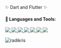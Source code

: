 <!--[![trophy](https://github-profile-trophy.vercel.app/?username=quantme&theme=onedark)](https://github.com/ryo-ma/github-profile-trophy)-->

✨ Dart and Flutter ✨

#### 🚀 Languages and Tools:

<p align="left"> 
    <!--<a href="https://www.java.com" target="_blank"> <img src="https://img.icons8.com/color/48/000000/java-coffee-cup-logo.png"/> </a>-->
    <a href="https://dart.dev" target="_blank"> <img src="https://img.icons8.com/color/48/000000/dart.png"/> </a>
  <a href="https://flutter.dev" target="_blank"> <img src="https://img.icons8.com/color/48/000000/flutter.png"/> </a>
  <a href="https://php.net" target="_blank"> <img src="https://img.icons8.com/dusk/48/000000/php-logo.png"/> </a>
  <a href="https://www.mysql.com/" target="_blank"> <img src="https://img.icons8.com/fluent/50/000000/mysql-logo.png"/> </a>
    <a href="https://developer.mozilla.org/en-US/docs/Web/JavaScript" target="_blank"> <img src="https://img.icons8.com/color/48/000000/javascript.png"/> </a> 
    <a href="https://www.w3.org/html/" target="_blank"> <img src="https://img.icons8.com/color/48/000000/html-5.png"/> </a> 
    <a href="https://www.w3schools.com/css/" target="_blank"> <img src="https://img.icons8.com/color/48/000000/css3.png"/> </a>
    <!--<a href="https://www.w3schools.com/css/" target="_blank"> <img src="https://img.icons8.com/color/48/000000/external-rust-is-a-multi-paradigm-system-programming-language-logo-shadow-tal-revivo.png"/> </a>-->
    <!--<a href="https://www.python.org" target="_blank"> <img src="https://img.icons8.com/color/48/000000/python.png"/> </a>-->
</p>
<p><img align="center" src="https://github-readme-stats.vercel.app/api/top-langs?username=quantme&show_icons=true&locale=en&layout=compact" alt="radikris" /></p>

<!--
**Quantme/Quantme** is a ✨ _special_ ✨ repository because its `README.md` (this file) appears on your GitHub profile.

Here are some ideas to get you started:

- 🔭 I’m currently working on ...
- 🌱 I’m currently learning ...
- 👯 I’m looking to collaborate on ...
- 🤔 I’m looking for help with ...
- 💬 Ask me about ...
- 📫 How to reach me: ...
- 😄 Pronouns: ...
- ⚡ Fun fact: ...
-->
